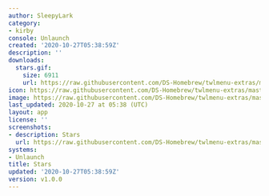 ```yaml
---
author: SleepyLark
category:
- kirby
console: Unlaunch
created: '2020-10-27T05:38:59Z'
description: ''
downloads:
  stars.gif:
    size: 6911
    url: https://raw.githubusercontent.com/DS-Homebrew/twlmenu-extras/master/_nds/TWiLightMenu/unlaunch/backgrounds/stars.gif
icon: https://raw.githubusercontent.com/DS-Homebrew/twlmenu-extras/master/_nds/TWiLightMenu/unlaunch/backgrounds/stars.gif
image: https://raw.githubusercontent.com/DS-Homebrew/twlmenu-extras/master/_nds/TWiLightMenu/unlaunch/backgrounds/stars.gif
last_updated: 2020-10-27 at 05:38 (UTC)
layout: app
license: ''
screenshots:
- description: Stars
  url: https://raw.githubusercontent.com/DS-Homebrew/twlmenu-extras/master/_nds/TWiLightMenu/unlaunch/backgrounds/stars.gif
systems:
- Unlaunch
title: Stars
updated: '2020-10-27T05:38:59Z'
version: v1.0.0
---
```


